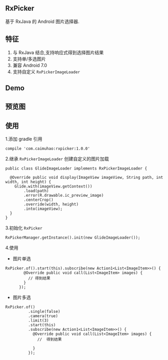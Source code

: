## RxPicker

基于 RxJava 的 Android 图片选择器.

## 特征

1. 与 RxJava 结合,支持响应式得到选择图片结果
2. 支持单/多选图片
3. 兼容 Android 7.0
4. 支持自定义 `RxPickerImageLoader`



## Demo


## 预览图


## 使用

1.添加 gradle 引用

```
compile 'com.caimuhao:rxpicker:1.0.0'
```

2.继承 `RxPickerImageLoader` 创建自定义的图片加载

```
public class GlideImageLoader implements RxPickerImageLoader {

  @Override public void display(ImageView imageView, String path, int width, int height) {
    Glide.with(imageView.getContext())
        .load(path)
        .error(R.drawable.ic_preview_image)
        .centerCrop()
        .override(width, height)
        .into(imageView);
  }
}
```

3.初始化 `RxPicker`

```
RxPickerManager.getInstance().init(new GlideImageLoader());
```

4.使用

- 图片单选
```
RxPicker.of().start(this).subscribe(new Action1<List<ImageItem>>() {
        @Override public void call(List<ImageItem> images) {
          // 得到结果
        }
      });
```

- 图片多选

```
RxPicker.of()
          .single(false)
          .camera(true)
          .limit(3)
          .start(this)
          .subscribe(new Action1<List<ImageItem>>() {
            @Override public void call(List<ImageItem> images) {
              //  得到结果

            }
          });
```